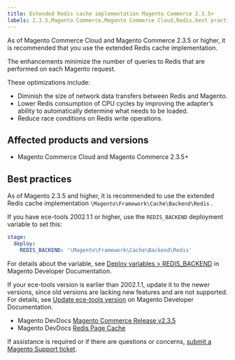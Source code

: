 ```yaml
---
title: Extended Redis cache implementation Magento Commerce 2.3.5+
labels: 2.3.5,Magento Commerce,Magento Commerce Cloud,Redis,best practices,cache,configuration
---
```


As of Magento Commerce Cloud and Magento Commerce 2.3.5 or higher, it is recommended that you use the extended Redis cache implementation.

The enhancements minimize the number of queries to Redis that are performed on each Magento request.

These optimizations include:

* Diminish the size of network data transfers between Redis and Magento.
* Lower Redis consumption of CPU cycles by improving the adapter’s ability to automatically determine what needs to be loaded.
* Reduce race conditions on Redis write operations.

## Affected products and versions

* Magento Commerce Cloud and Magento Commerce 2.3.5+

## Best practices

As of Magento 2.3.5 and higher, it is recommended to use the extended Redis cache implementation `\Magento\Framework\Cache\Backend\Redis` .

If you have ece-tools 2002.1.1 or higher, use the `REDIS_BACKEND` deployment variable to set this:

```yaml
stage:
  deploy:
    REDIS_BACKEND: '\Magento\Framework\Cache\Backend\Redis'
```

For details about the variable, see [Deploy variables > REDIS\_BACKEND](https://devdocs.magento.com/cloud/env/variables-deploy.html#redis_backend) in Magento Developer Documentation.

If your ece-tools version is earlier than 2002.1.1, update it to the newer versions, since old versions are lacking new features and are not supported. For details, see [Update ece-tools version](https://devdocs.magento.com/cloud/project/ece-tools-update.html) on Magento Developer Documentation.

* Magento DevDocs [Magento Commerce Release v2.3.5](https://devdocs.magento.com/guides/v2.3/release-notes/release-notes-2-3-5-commerce.html#performance-boosts)
* Magento DevDocs [Redis Page Cache](https://devdocs.magento.com/guides/v2.3/config-guide/redis/redis-pg-cache.html)

If assistance is required or if there are questions or concerns, [submit a Magento Support ticket](https://support.magento.com/hc/en-us/articles/360019088251-Submit-a-support-ticket).
